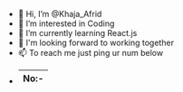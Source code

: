 - 👋 Hi, I’m @Khaja_Afrid
- 👀 I’m interested in Coding
- 🌱 I’m currently learning React.js
- 💞️ I'm looking forward to working together 
- 📫 To reach me just ping ur num below
- |No:-           |
  | ------------- |

<!---
khajaafrid/khajaafrid is a ✨ special ✨ repository because its `README.md` (this file) appears on your GitHub profile.
You can click the Preview link to take a look at your changes.
--->
